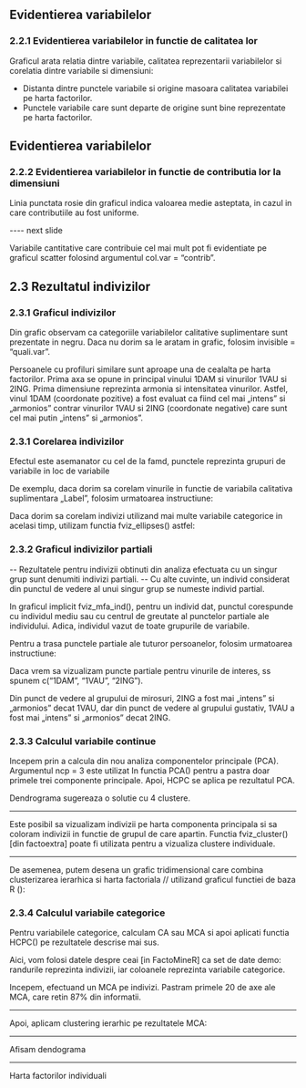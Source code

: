 
## Evidentierea variabilelor
### 2.2.1 Evidentierea variabilelor in functie de calitatea lor

Graficul arata relatia dintre variabile, calitatea reprezentarii variabilelor si corelatia dintre variabile si dimensiuni:
  - Distanta dintre punctele variabile si origine masoara calitatea variabilei pe harta factorilor.
  - Punctele variabile care sunt departe de origine sunt bine reprezentate pe harta factorilor.

## Evidentierea variabilelor
### 2.2.2 Evidentierea variabilelor in functie de contributia lor la dimensiuni

Linia punctata rosie din graficul indica valoarea medie asteptata, in cazul in care contributiile au fost uniforme.

---- next slide

Variabile cantitative care contribuie cel mai mult pot fi evidentiate pe graficul scatter folosind argumentul col.var = “contrib”.


## 2.3 Rezultatul indivizilor
### 2.3.1 Graficul indivizilor

Din grafic observam ca categoriile variabilelor calitative suplimentare sunt prezentate in negru. Daca nu dorim sa le aratam in grafic, folosim invisible = “quali.var”.

Persoanele cu profiluri similare sunt aproape una de cealalta pe harta factorilor. Prima axa se opune in principal vinului 1DAM si vinurilor 1VAU si 2ING. Prima dimensiune reprezinta armonia si intensitatea vinurilor. Astfel, vinul 1DAM (coordonate pozitive) a fost evaluat ca fiind cel mai „intens” si „armonios” contrar vinurilor 1VAU si 2ING (coordonate negative) care sunt cel mai putin „intens” si „armonios”.

### 2.3.1 Corelarea indivizilor

Efectul este asemanator cu cel de la famd, punctele reprezinta grupuri de variabile in loc de variabile

De exemplu, daca dorim sa corelam vinurile in functie de variabila calitativa suplimentara „Label”, folosim urmatoarea instructiune:

Daca dorim sa corelam indivizi utilizand mai multe variabile categorice in acelasi timp, utilizam functia fviz_ellipses() astfel:


### 2.3.2 Graficul indivizilor partiali

-- Rezultatele pentru indivizii obtinuti din analiza efectuata cu un singur grup sunt denumiti indivizi partiali. --
Cu alte cuvinte, un individ considerat din punctul de vedere al unui singur grup se numeste individ partial.

In graficul implicit fviz_mfa_ind(), pentru un individ dat, punctul corespunde cu individul mediu sau cu centrul de greutate al punctelor partiale ale individului. Adica, individul vazut de toate grupurile de variabile.

Pentru a trasa punctele partiale ale tuturor persoanelor, folosim urmatoarea instructiune:

Daca vrem sa vizualizam puncte partiale pentru vinurile de interes, ss spunem c(“1DAM”, “1VAU”, “2ING”).

Din punct de vedere al grupului de mirosuri, 2ING a fost mai „intens” si „armonios” decat 1VAU, dar din punct de vedere al grupului gustativ, 1VAU a fost mai „intens” si „armonios” decat 2ING.


### 2.3.3 Calculul variabile continue

Incepem prin a calcula din nou analiza componentelor principale (PCA). Argumentul ncp = 3 este utilizat In functia PCA() pentru a pastra doar primele trei componente principale. Apoi, HCPC se aplica pe rezultatul PCA.

Dendrograma sugereaza o solutie cu 4 clustere.

-----

Este posibil sa vizualizam indivizii pe harta componenta principala si sa coloram indivizii in functie de grupul de care apartin. Functia fviz_cluster() [din factoextra] poate fi utilizata pentru a vizualiza clustere individuale.


-----

De asemenea, putem desena un grafic tridimensional care combina clusterizarea ierarhica si harta factoriala // utilizand graficul functiei de baza R ():


### 2.3.4 Calculul variabile categorice

Pentru variabilele categorice, calculam CA sau MCA si apoi aplicati functia HCPC() pe rezultatele descrise mai sus.

Aici, vom folosi datele despre ceai [in FactoMineR] ca set de date demo: randurile reprezinta indivizii, iar coloanele reprezinta variabile categorice.

Incepem, efectuand un MCA pe indivizi. Pastram primele 20 de axe ale MCA, care retin 87% din informatii.

------

Apoi, aplicam clustering ierarhic pe rezultatele MCA:

------

Afisam dendograma

------

Harta factorilor individuali

